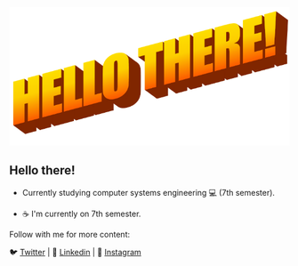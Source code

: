 ![banner](https://raw.githubusercontent.com/fabianrmz/fabianrmz/master/BANNER.png)
## Hello there!

- Currently studying computer systems engineering 💻 (7th semester).

- ☕️ I'm currently on 7th semester.

Follow with me for more content:

🐦 [Twitter](https://twitter.com/actuallyfabian) | 🧳 [Linkedin](https://www.linkedin.com/in/actuallyfabian/) | 📸 [Instagram](https://www.instagram.com/actuallyfabian/)


<!--
**fabianrmz/fabianrmz** is a ✨ _special_ ✨ repository because its `README.md` (this file) appears on your GitHub profile.

Here are some ideas to get you started:

- 🔭 I’m currently working on ...
- 🌱 I’m currently learning ...
- 👯 I’m looking to collaborate on ...
- 🤔 I’m looking for help with ...
- 💬 Ask me about ...
- 📫 How to reach me: ...
- 😄 Pronouns: ...
- ⚡ Fun fact: ...
-->
